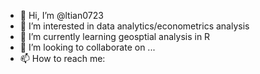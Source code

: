 - 👋 Hi, I’m @ltian0723
- 👀 I’m interested in data analytics/econometrics analysis
- 🌱 I’m currently learning geosptial analysis in R
- 💞️ I’m looking to collaborate on ...
- 📫 How to reach me: 

<!---
ltian0723/ltian0723 is a ✨ special ✨ repository because its `README.md` (this file) appears on your GitHub profile.
You can click the Preview link to take a look at your changes.
--->
